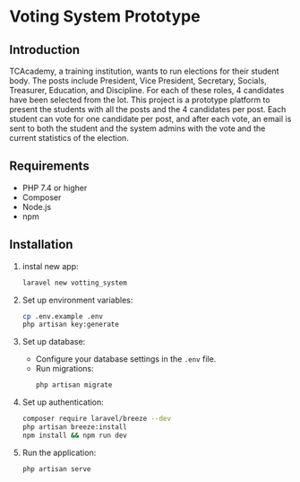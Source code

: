 # Voting System Prototype

## Introduction

TCAcademy, a training institution, wants to run elections for their student body. The posts include President, Vice President, Secretary, Socials, Treasurer, Education, and Discipline. For each of these roles, 4 candidates have been selected from the lot. This project is a prototype platform to present the students with all the posts and the 4 candidates per post. Each student can vote for one candidate per post, and after each vote, an email is sent to both the student and the system admins with the vote and the current statistics of the election.

## Requirements

- PHP 7.4 or higher
- Composer
- Node.js
- npm

## Installation

1. instal new app:
    ```bash
   laravel new votting_system
    ```


2. Set up environment variables:
    ```bash
    cp .env.example .env
    php artisan key:generate
    ```

3. Set up database:
    - Configure your database settings in the `.env` file.
    - Run migrations:
        ```bash
        php artisan migrate
        ```

5. Set up authentication:
    ```bash
    composer require laravel/breeze --dev
    php artisan breeze:install
    npm install && npm run dev
    ```

6. Run the application:
    ```bash
    php artisan serve
    ```
